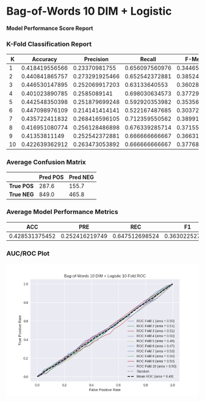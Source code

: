 # Bag-of-Words 10 DIM + Logistic
**Model Performance Score Report**

### K-Fold Classification Report
| K | Accuracy | Precision | Recall | F-Measure | AUC | Kappa |
| --- | --- | --- | --- | --- | --- | --- |
| 1 | 0.418419556566 | 0.23370981755 | 0.656097560976 | 0.34465086483 | 0.501139959139 | 0.00139957235906 |
| 2 | 0.440841865757 | 0.273291925466 | 0.652542372881 | 0.385240775485 | 0.507841948494 | 0.0108977228109 |
| 3 | 0.446530147895 | 0.252069917203 | 0.63133640553 | 0.360289283366 | 0.508644033581 | 0.0114817250558 |
| 4 | 0.401023890785 | 0.2585089141 | 0.698030634573 | 0.377291543465 | 0.497362742344 | -0.00339963857159 |
| 5 | 0.442548350398 | 0.251879699248 | 0.592920353982 | 0.353562005277 | 0.49171285693 | -0.0114884762974 |
| 6 | 0.447098976109 | 0.214141414141 | 0.522167487685 | 0.303724928367 | 0.473361850351 | -0.0354410866467 |
| 7 | 0.435722411832 | 0.268416596105 | 0.712359550562 | 0.389913899139 | 0.527162258145 | 0.0351230318609 |
| 8 | 0.416951080774 | 0.256128486898 | 0.676339285714 | 0.371551195586 | 0.502291780262 | 0.00297676683284 |
| 9 | 0.41353811149 | 0.252542372881 | 0.666666666667 | 0.366318377382 | 0.496948893974 | -0.00396156747792 |
| 10 | 0.422639362912 | 0.263473053892 | 0.666666666667 | 0.377682403433 | 0.501157407407 | 0.00155107988061 |

### Average Confusion Matrix
| | Pred POS | Pred NEG |
| --- | --- | --- |
| **True POS** | 287.6 | 155.7 |
| **True NEG** | 849.0 | 465.8 |

### Average Model Performance Metrics
| ACC | PRE | REC | F1 | AUC | KAPP |
| --- | --- | --- | --- | --- | --- |
| 0.428531375452 | 0.252416219749 | 0.647512698524 | 0.363022527633 | 0.500762373063 | 0.000913912980656 |

### AUC/ROC Plot
![ROC Plot](bag-of-words_10_dim_+_logistic_auc-plot.png)
